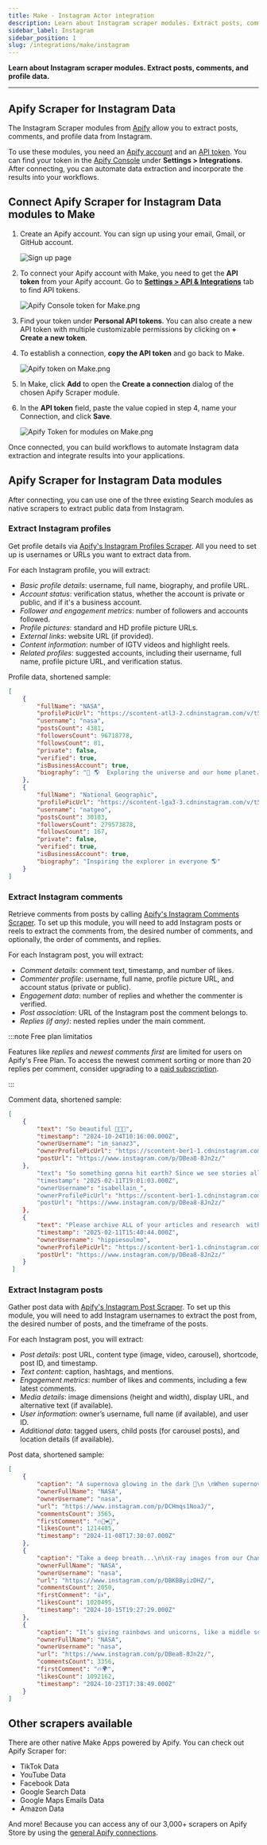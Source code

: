 ```yaml
---
title: Make - Instagram Actor integration
description: Learn about Instagram scraper modules. Extract posts, comments, and profile data.
sidebar_label: Instagram
sidebar_position: 1
slug: /integrations/make/instagram
---
```


**Learn about Instagram scraper modules. Extract posts, comments, and profile data.**

---

## Apify Scraper for Instagram Data

The Instagram Scraper modules from [Apify](https://apify.com) allow you to extract posts, comments, and profile data from Instagram.

To use these modules, you need an [Apify account](https://console.apify.com) and an [API token](https://docs.apify.com/platform/integrations/api#api-token). You can find your token in the [Apify Console](https://console.apify.com/) under **Settings > Integrations**. After connecting, you can automate data extraction and incorporate the results into your workflows.

## Connect Apify Scraper for Instagram Data modules to Make

1. Create an Apify account. You can sign up using your email, Gmail, or GitHub account.

    ![Sign up page](images/instagram/Apify_Make_Sign_up_page.png)

1. To connect your Apify account with Make, you need to get the **API token** from your Apify account. Go to **[Settings > API & Integrations](https://console.apify.com/settings/integrations)** tab to find API tokens.

    ![Apify Console token for Make.png](images/Apify_Console_token_for_Make.png)

1. Find your token under **Personal API tokens**. You can also create a new API token with multiple customizable permissions by clicking on **+ Create a new token**.
1. To establish a connection, **copy the API token** and go back to Make.

    ![Apify token on Make.png](images/Apify_token_on_Make.png)

1. In Make, click **Add** to open the **Create a connection** dialog of the chosen Apify Scraper module.
1. In the **API token** field, paste the value copied in step 4, name your Connection, and click **Save**.

    ![Apify Token for modules on Make.png](images/instagram/Apify_Token_for_modules_on_Make.png)

Once connected, you can build workflows to automate Instagram data extraction and integrate results into your applications.

## Apify Scraper for Instagram Data modules

After connecting, you can use one of the three existing Search modules as native scrapers to extract public data from Instagram.

### Extract Instagram profiles

Get profile details via [Apify's Instagram Profiles Scraper](https://apify.com/apify/instagram-profile-scraper). All you need to set up is usernames or URLs you want to extract data from.

For each Instagram profile, you will extract:

- _Basic profile details_: username, full name, biography, and profile URL.
- _Account status_: verification status, whether the account is private or public, and if it's a business account.
- _Follower and engagement metrics_: number of followers and accounts followed.
- _Profile pictures_: standard and HD profile picture URLs.
- _External links_: website URL (if provided).
- _Content information_: number of IGTV videos and highlight reels.
- _Related profiles_: suggested accounts, including their username, full name, profile picture URL, and verification status.

Profile data, shortened sample:

```json
[
    {
        "fullName": "NASA",
        "profilePicUrl": "https://scontent-atl3-2.cdninstagram.com/v/t51.2885-19/29090066_159271188110124_1152068159029641216_n.jpg?stp=dst-jpg_e0_s150x150_tt6&_nc_ht=scontent-atl3-2.cdninstagram.com&_nc_cat=1&_nc_oc=Q6cZ2AHA8W2z8Q8c-m6E-NgP2su5m59iPYiKVnQlhOBQsfJhVbSzs1AMZMECpvJPB_LanuQ&_nc_ohc=1vXGhkEoh-oQ7kNvgErK0o3&_nc_gid=f2687478a00141a1b759031727c45f9c&edm=AOQ1c0wBAAAA&ccb=7-5&oh=00_AYBBdI58EkpbDvplnxGKsqMUNzd7IYS1GzG-F3fb493okg&oe=67B983E9&_nc_sid=8b3546",
        "username": "nasa",
        "postsCount": 4381,
        "followersCount": 96718778,
        "followsCount": 81,
        "private": false,
        "verified": true,
        "isBusinessAccount": true,
        "biography": "🚀 🌎  Exploring the universe and our home planet. Verification: nasa.gov/socialmedia"
    },
    {
        "fullName": "National Geographic",
        "profilePicUrl": "https://scontent-lga3-3.cdninstagram.com/v/t51.2885-19/476424694_3911047592506753_8995392926225146489_n.jpg?stp=dst-jpg_e0_s150x150_tt6&_nc_ht=scontent-lga3-3.cdninstagram.com&_nc_cat=1&_nc_oc=Q6cZ2AHN-FkuOj4TjoJuFvCdSEHSAA2nPN9hSjUK1b1phJY5bDOJjsQVtvzHguB7UvZVA78&_nc_ohc=Nw5ra__Z3vEQ7kNvgG9nmDU&_nc_gid=dfd92e92eeda46f99367b1eaa093ff3a&edm=AOQ1c0wBAAAA&ccb=7-5&oh=00_AYDUu2rnJb1CKhHODZr7GGg142G24F_Sxb0cVh7gRqUn1g&oe=67B97B88&_nc_sid=8b3546",
        "username": "natgeo",
        "postsCount": 30103,
        "followersCount": 279573878,
        "followsCount": 167,
        "private": false,
        "verified": true,
        "isBusinessAccount": true,
        "biography": "Inspiring the explorer in everyone 🌎"
    }
]
```

### Extract Instagram comments

Retrieve comments from posts by calling [Apify's Instagram Comments Scraper](https://apify.com/apify/instagram-comment-scraper).  To set up this module, you will need to add Instagram posts or reels to extract the comments from, the desired number of comments, and optionally, the order of comments, and replies.

For each Instagram post, you will extract:

- _Comment details_: comment text, timestamp, and number of likes.
- _Commenter profile_: username, full name, profile picture URL, and account status (private or public).
- _Engagement data_: number of replies and whether the commenter is verified.
- _Post association_: URL of the Instagram post the comment belongs to.
- _Replies (if any)_: nested replies under the main comment.

:::note Free plan limitatios

Features like _replies_ and _newest comments first_ are limited for users on Apify's Free Plan. To access the newest comment sorting or more than 20 replies per comment, consider upgrading to a [paid subscription](https://apify.com/pricing).

:::

Comment data, shortened sample:

```json
[
    {
        "text": "So beautiful 🥲🥹✨",
        "timestamp": "2024-10-24T10:16:00.000Z",
        "ownerUsername": "im_sanaz3",
        "ownerProfilePicUrl": "https://scontent-ber1-1.cdninstagram.com/v/t51.2885-19/475976048_1321670355521757_8632924050781709835_n.jpg?stp=dst-jpg_e0_s150x150_tt6&_nc_ht=scontent-ber1-1.cdninstagram.com&_nc_cat=109&_nc_oc=Q6cZ2AHRZYgJDKz3fcI9QKX0mLmjyXeZOpQxGcUhRqH71pVWJMe0YOr2d7BqTu5-kLCdJsU&_nc_ohc=Z8izKMKm5QAQ7kNvgGSfNLs&_nc_gid=f12dbe88e285431d800ffc93637264f1&edm=AId3EpQBAAAA&ccb=7-5&oh=00_AYAacAhAy2-oAy8D-_z_MP_2sI59yqf9t5tdz5uvrlH3NA&oe=67B9A2A2&_nc_sid=f5838a",
        "postUrl": "https://www.instagram.com/p/DBea8-8Jn2z/"
    },
        "text": "So something gonna hit earth? Since we see stories all over internet. Please give us the details 😂",
        "timestamp": "2025-02-11T19:01:03.000Z",
        "ownerUsername": "isabellain_",
        "ownerProfilePicUrl": "https://scontent-ber1-1.cdninstagram.com/v/t51.2885-19/477089999_1404980843702640_3169514283121086597_n.jpg?stp=dst-jpg_e0_s150x150_tt6&_nc_ht=scontent-ber1-1.cdninstagram.com&_nc_cat=100&_nc_oc=Q6cZ2AHRZYgJDKz3fcI9QKX0mLmjyXeZOpQxGcUhRqH71pVWJMe0YOr2d7BqTu5-kLCdJsU&_nc_ohc=f3WerXJOT3IQ7kNvgGSWaW3&_nc_gid=f12dbe88e285431d800ffc93637264f1&edm=AId3EpQBAAAA&ccb=7-5&oh=00_AYAXqkREDSM9YNfa14dKLPp8uuHQgwAIb_zKvYA4W_I_Pg&oe=67B98B5E&_nc_sid=f5838a",
        "postUrl": "https://www.instagram.com/p/DBea8-8Jn2z/"
    },
    {
        "text": "Please archive ALL of your articles and research  with and about women making history with NASA before you remove the data from your websites.  And while you’re at it, remove the word men and stick to just names, fair is fair and there won’t be any sex called out in any of your articles.",
        "timestamp": "2025-02-11T15:40:44.000Z",
        "ownerUsername": "hippiesoulmo",
        "ownerProfilePicUrl": "https://scontent-ber1-1.cdninstagram.com/v/t51.2885-19/471553535_3637106739845033_7912985502669751019_n.jpg?stp=dst-jpg_e0_s150x150_tt6&_nc_ht=scontent-ber1-1.cdninstagram.com&_nc_cat=105&_nc_oc=Q6cZ2AHRZYgJDKz3fcI9QKX0mLmjyXeZOpQxGcUhRqH71pVWJMe0YOr2d7BqTu5-kLCdJsU&_nc_ohc=2NKox-3InPkQ7kNvgHMdSEH&_nc_gid=f12dbe88e285431d800ffc93637264f1&edm=AId3EpQBAAAA&ccb=7-5&oh=00_AYD1tLwbEVW58ey9hxlvkO6nFKVr-VmIgzbZFPnF3mL83w&oe=67B9942E&_nc_sid=f5838a",
        "postUrl": "https://www.instagram.com/p/DBea8-8Jn2z/"
    }
 ]
```

### Extract Instagram posts

Gather post data with [Apify's Instagram Post Scraper](https://apify.com/apify/instagram-post-scraper). To set up this module, you will need to add Instagram usernames to extract the post from, the desired number of posts, and the timeframe of the posts.

For each Instagram post, you will extract:

- _Post details_: post URL, content type (image, video, carousel), shortcode, post ID, and timestamp.
- _Text content_: caption, hashtags, and mentions.
- _Engagement metrics_: number of likes and comments, including a few latest comments.
- _Media details_: image dimensions (height and width), display URL, and alternative text (if available).
- _User information_: owner’s username, full name (if available), and user ID.
- _Additional data_: tagged users, child posts (for carousel posts), and location details (if available).

Post data, shortened sample:

```json
[
    {
        "caption": "A supernova glowing in the dark 🌟⁣\n ⁣\nWhen supernova remnant SN 1006 first appeared in the sky in 1006 C.E., it was far brighter than Venus and visible during the daytime for weeks. From that moment on, it occupied the hearts of astronomers all over the world; it has been studied from the ground and from space many times.⁣\n ⁣\nIn this image, visible, radio, and X-ray data combine to give us that blue (and red) view of the remnant’s full shell – the debris field that was created when a white dwarf star exploded and sent material hurtling into space.⁣\n ⁣\nScientists believe SN 1006 is a Type Ia supernova. This class of supernova is caused when a white dwarf never lets another star go: either it pulls too much mass from a companion star and explodes, or it merges with another white dwarf and explodes. Understanding Type Ia supernovas is especially important because astronomers use observations of these explosions in distant galaxies as mileposts to mark the expansion of the universe.⁣\n ⁣\nImage description: This supernova remnant looks like a bubble filled with blue and red clouds of dust and gas, floating amid a million stars. These stars are visible all around the bubble and even can be seen peeking through it.⁣\n ⁣\nCredit: NASA, ESA, and Z. Levay (STScI)⁣\n ⁣\n#NASA #Supernova #Stars #IVE #Astronomy #Hubble #Chandra #Clouds #아이브 #SupernovaLove #DavidGuetta",
        "ownerFullName": "NASA",
        "ownerUsername": "nasa",
        "url": "https://www.instagram.com/p/DCHmqs1NoaJ/",
        "commentsCount": 3565,
        "firstComment": "🔥🙌❤️👏",
        "likesCount": 1214485,
        "timestamp": "2024-11-08T17:30:07.000Z"
    },
    {
        "caption": "Take a deep breath...\n\nX-ray images from our Chandra X-ray Observatory helped astronomers confirm that most of the oxygen in the universe is synthesized in massive stars. So, everybody say \"thank you\" to supernova remnants (SNRs) like this one, which has enough oxygen for thousands of solar systems.\n\nSupernova remnants are, naturally, the remains of exploded stars. They're extremely important for understanding our galaxy. If it weren't for SNRs, there would be no Earth, no plants, animals, or people. This is because all the elements heavier than iron were made in a supernova explosion, so the only reason we find these elements on Earth or in our solar system — or any other extrasolar planetary system — is because those elements were formed during a supernova.\n\n@nasachandraxray's data is represented in this image by blue and purple, while optical data from @nasahubble and the Very Large Telescope in Chile are in red and green.\n\nImage description: The darkness of space is almost covered by the array of objects in this image. Stars of different sizes are strewn about, while a blue and red bubble of gas is at the center. An area of pink and green covers the bottom-right corner.\n\nCredit: X-ray (NASA/CXC/ESO/F.Vogt et al); Optical (ESO/VLT/MUSE), Optical (NASA/STScI)\n\n#NASA #Supernova #Space #Universe #Astronomy #Astrophotography #Telescope #Xray",
        "ownerFullName": "NASA",
        "ownerUsername": "nasa",
        "url": "https://www.instagram.com/p/DBKBByizDHZ/",
        "commentsCount": 2050,
        "firstComment": "👍",
        "likesCount": 1020495,
        "timestamp": "2024-10-15T19:27:29.000Z"
    },
    {
        "caption": "It’s giving rainbows and unicorns, like a middle school binder 🦄🌈 ⁣⁣\n⁣⁣\nMeet NGC 602, a young star cluster in the Small Magellanic Cloud (one of our satellite galaxies), where astronomers using @NASAWebb have found candidates for the first brown dwarfs outside of our galaxy.  This star cluster has a similar environment to the kinds of star-forming regions that would have existed in the early universe—with very low amounts of elements heavier than hydrogen and helium. It’s drastically different from our own solar neighborhood and close enough to study in detail. ⁣⁣\n ⁣⁣\nBrown dwarfs are… not quite stars, but also not quite gas giant planets either. Typically they range from about 13 to 75 Jupiter masses. They are sometimes free-floating and not gravitationally bound to a star, like a planet would be. But they do share some characteristics with exoplanets, like storm patterns and atmospheric composition. ⁣⁣\n\n@NASAHubble showed us that NGC 602 harbors some very young low-mass stars; Webb is showing us how significant and extensive objects like brown dwarfs are in this cluster. Scientists are excited to better be able to understand how they form, particularly in an environment similar to the harsh conditions of the early universe.⁣⁣\n ⁣⁣\nRead more at the link in @ESAWebb’s bio. ⁣⁣\n ⁣⁣\nImage description: A two image swipe-through of a star cluster is shown inside a large nebula of many-coloured gas and dust. The material forms dark ridges and peaks of gas and dust surrounding the cluster, lit on the inner side, while layers of diffuse, translucent clouds blanket over them. Around and within the gas, a huge number of distant galaxies can be seen, some quite large, as well as a few stars nearer to us which are very large and bright.⁣⁣\n ⁣⁣\nImage Credit: ESA/Webb, NASA & CSA, P. Zeidler, E. Sabbi, A. Nota, M. Zamani (ESA/Webb)⁣⁣\n ⁣⁣\n#JWST #Webb #JamesWebbSpaceTelescope #NGC602 #browndwarf #space #NASA #ESA",
        "ownerFullName": "NASA",
        "ownerUsername": "nasa",
        "url": "https://www.instagram.com/p/DBea8-8Jn2z/",
        "commentsCount": 3356,
        "firstComment": "🔥🌍",
        "likesCount": 1092162,
        "timestamp": "2024-10-23T17:38:49.000Z"
    }
]
```

## Other scrapers available

There are other native Make Apps powered by Apify. You can check out Apify Scraper for:

- TikTok Data
- YouTube Data
- Facebook Data
- Google Search Data
- Google Maps Emails Data
- Amazon Data

And more! Because you can access any of our 3,000+ scrapers on Apify Store by using the [general Apify connections](https://www.make.com/en/integrations/apify).
